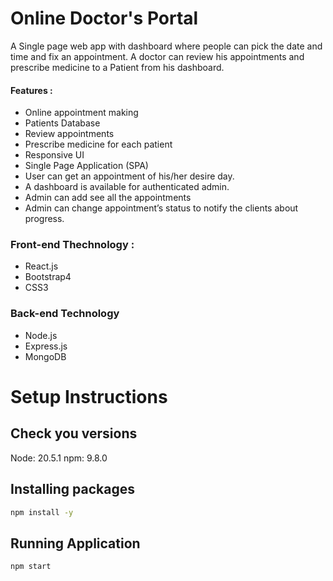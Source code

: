 # Online Doctor's Portal

A Single page web app with dashboard  where people can pick the date and time and fix an appointment. A doctor can review his appointments and prescribe medicine to a Patient from his dashboard.

#### Features :
* Online appointment making
* Patients Database
* Review appointments
* Prescribe medicine for each patient
* Responsive UI
* Single Page Application (SPA)
* User can get an appointment of his/her desire day.
* A dashboard is available for authenticated admin.
* Admin can add see all the appointments
* Admin can change appointment’s status to notify the clients about progress.

### Front-end Thechnology : 
* React.js
* Bootstrap4
* CSS3

### Back-end Technology
* Node.js
* Express.js
* MongoDB

# Setup Instructions

## Check you versions
Node: 20.5.1
npm: 9.8.0

## Installing packages
```bash
npm install -y
```

## Running Application
```bash
npm start
```
